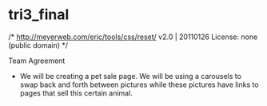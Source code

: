 # tri3_final
/* http://meyerweb.com/eric/tools/css/reset/ 
   v2.0 | 20110126
   License: none (public domain)
*/

Team Agreement
- We will be creating a pet sale page. We will be using a carousels to swap back and forth between pictures while these pictures have links to pages that sell this certain animal. 